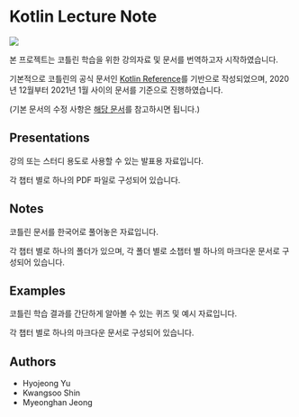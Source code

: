 # Kotlin Lecture Note

![](./mojji.png)



본 프로젝트는 코틀린 학습을 위한 강의자료 및 문서를 번역하고자 시작하였습니다.

기본적으로 코틀린의 공식 문서인 [Kotlin Reference](https://kotlinlang.org/docs/reference/)를 기반으로 작성되었으며, 2020년 12월부터 2021년 1월 사이의 문서를 기준으로 진행하였습니다.

(기본 문서의 수정 사항은 [해당 문서](https://github.com/JetBrains/kotlin-web-site/tree/master/pages/docs/reference)를 참고하시면 됩니다.)



## Presentations

강의 또는 스터디 용도로 사용할 수 있는 발표용 자료입니다.

각 챕터 별로 하나의 PDF 파일로 구성되어 있습니다.



## Notes

코틀린 문서를 한국어로 풀어놓은 자료입니다.

각 챕터 별로 하나의 폴더가 있으며, 각 폴더 별로 소챕터 별 하나의 마크다운 문서로 구성되어 있습니다.



## Examples

코틀린 학습 결과를 간단하게 알아볼 수 있는 퀴즈 및 예시 자료입니다.

각 챕터 별로 하나의 마크다운 문서로 구성되어 있습니다.



## Authors

- Hyojeong Yu
- Kwangsoo Shin
- Myeonghan Jeong
